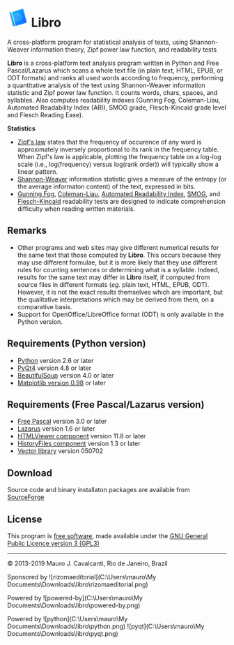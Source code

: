 # <img src="python\images\libro.png" alt="Libro" style="zoom:150%;"/> Libro
 A cross-platform program for statistical analysis of texts, using Shannon-Weaver information theory, Zipf power law function, and readability tests

**Libro** is a cross-platform text analysis program written in Python and Free Pascal/Lazarus which scans a whole text file (in plain text, HTML, EPUB, or ODT formats) and ranks all used words according to frequency, performing a quantitative analysis of the text using Shannon-Weaver information statistic and Zipf power law function. It counts words, chars, spaces, and syllables. Also computes readability indexes (Gunning Fog, Coleman-Liau, Automated Readability Index (ARI), SMOG grade, Flesch-Kincaid grade level and Flesch Reading Ease).

**Statistics**

- [Zipf's law](http://en.wikipedia.org/wiki/Zipf_law) states that the frequency of occurence of any word is approximately inversely proportional to its rank in the frequency table. When Zipf's law is applicable, plotting the frequency table on a log-log scale (i.e., log(frequency) versus log(rank order)) will typically show a linear pattern.
- [Shannon-Weaver](http://en.wikipedia.org/wiki/Information_theory) information statistic gives a measure of the entropy (or the average informaton content) of the text, expressed in bits.
- [Gunning Fog](http://en.wikipedia.org/wiki/Gunning-Fog_Index), [Coleman-Liau](http://en.wikipedia.org/wiki/Coleman-Liau_Index), [Automated Readability Index](http://en.wikipedia.org/wiki/Automated_Readability_Index), [SMOG](http://en.wikipedia.org/wiki/SMOG_Index), and [Flesch-Kincaid](http://en.wikipedia.org/wiki/Flesch-Kincaid) readability tests are designed to indicate comprehension difficulty when reading written materials.

## **Remarks**

- Other programs and web sites may give different numerical results for the same text that those computed by **Libro**. This occurs because they may use different formulae, but it is more likely that they use different rules for counting sentences or determining what is a syllable. Indeed, results for the same text may differ in **Libro** itself, if computed from source files in different formats (*eg.* plain text, HTML, EPUB, ODT). However, it is not the exact results themselves which are important, but the qualitative interpretations which may be derived from them, on a comparative basis.
- Support for OpenOffice/LibreOffice format (ODT) is only available in the Python version.

## **Requirements (Python version)**

- [Python](http://www.python.org/) version 2.6 or later 
- [PyQt4](http://www.riverbankcomputing.co.uk/software/pyqt/intro) version 4.8 or later 
- [BeautifulSoup](http://www.crummy.com/software/BeautifulSoup/) version 4.0 or later
- [Matplotlib version 0.98](http://matplotlib.sourceforge.net/) or later

## **Requirements (Free Pascal/Lazarus version)**

- [Free Pascal](http://www.freepascal.org/) version 3.0 or later
- [Lazarus](http://www.lazarus.freepascal.org/) version 1.6 or later 
- [HTMLViewer component](http://wiki.lazarus.freepascal.org/THtmlPort) version 11.8 or later 
- [HistoryFiles component](http://wiki.freepascal.org/HistoryFiles) version 1.3 or later
- [Vector library](https://torry.net/files/vcl/science/vector/achvectors.zip) version 050702

## **Download**

Source code and binary installaton packages are available from [SourceForge](http://sourceforge.net/projects/librejo/)

## **License**

This program is [free software](https://www.gnu.org/philosophy/free-sw.en.html), made available under the [GNU General Public Licence version 3 (GPL3)](https://www.gnu.org/licenses/gpl.html)

------

© 2013-2019 Mauro J. Cavalcanti, Rio de Janeiro, Brazil



Sponsored by ![rizomaeditorial](C:\Users\mauro\My Documents\Downloads\libro\rizomaeditorial.png)

Powered by ![powered-by](C:\Users\mauro\My Documents\Downloads\libro\powered-by.png)

Powered by ![python](C:\Users\mauro\My Documents\Downloads\libro\python.png) ![pyqt](C:\Users\mauro\My Documents\Downloads\libro\pyqt.png)

